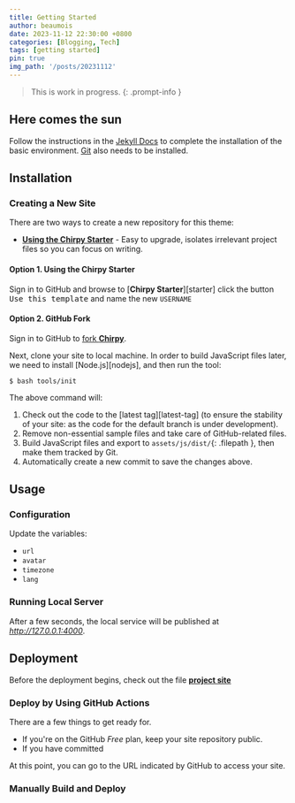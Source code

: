 ```yaml
---
title: Getting Started
author: beaumois
date: 2023-11-12 22:30:00 +0800
categories: [Blogging, Tech]
tags: [getting started]
pin: true
img_path: '/posts/20231112'
---
```



> This is work in progress.
{: .prompt-info }

## Here comes the sun

Follow the instructions in the [Jekyll Docs](https://jekyllrb.com/docs/installation/) to complete the installation of the basic environment. [Git](https://git-scm.com/) also needs to be installed.

## Installation

### Creating a New Site

There are two ways to create a new repository for this theme:

- [**Using the Chirpy Starter**](#option-1-using-the-chirpy-starter) - Easy to upgrade, isolates irrelevant project files so you can focus on writing.

#### Option 1. Using the Chirpy Starter

Sign in to GitHub and browse to [**Chirpy Starter**][starter]
click the button <kbd>Use this template</kbd> and name the new `USERNAME`

#### Option 2. GitHub Fork

Sign in to GitHub to [fork **Chirpy**](https://github.com/cotes2020/jekyll-theme-chirpy/fork).

Next, clone your site to local machine. In order to build JavaScript files later, we need to install [Node.js][nodejs], and then run the tool:

```console
$ bash tools/init
```

The above command will:

1. Check out the code to the [latest tag][latest-tag] (to ensure the stability of your site: as the code for the default branch is under development).
2. Remove non-essential sample files and take care of GitHub-related files.
3. Build JavaScript files and export to `assets/js/dist/`{: .filepath }, then make them tracked by Git.
4. Automatically create a new commit to save the changes above.

## Usage

### Configuration

Update the variables:

- `url`
- `avatar`
- `timezone`
- `lang`

### Running Local Server

After a few seconds, the local service will be published at _<http://127.0.0.1:4000>_.

## Deployment

Before the deployment begins, check out the file [**project site**](https://help.github.com/en/github/working-with-github-pages/about-github-pages#types-of-github-pages-sites) 

### Deploy by Using GitHub Actions

There are a few things to get ready for.

- If you're on the GitHub _Free_ plan, keep your site repository public.
- If you have committed 

At this point, you can go to the URL indicated by GitHub to access your site.

### Manually Build and Deploy

